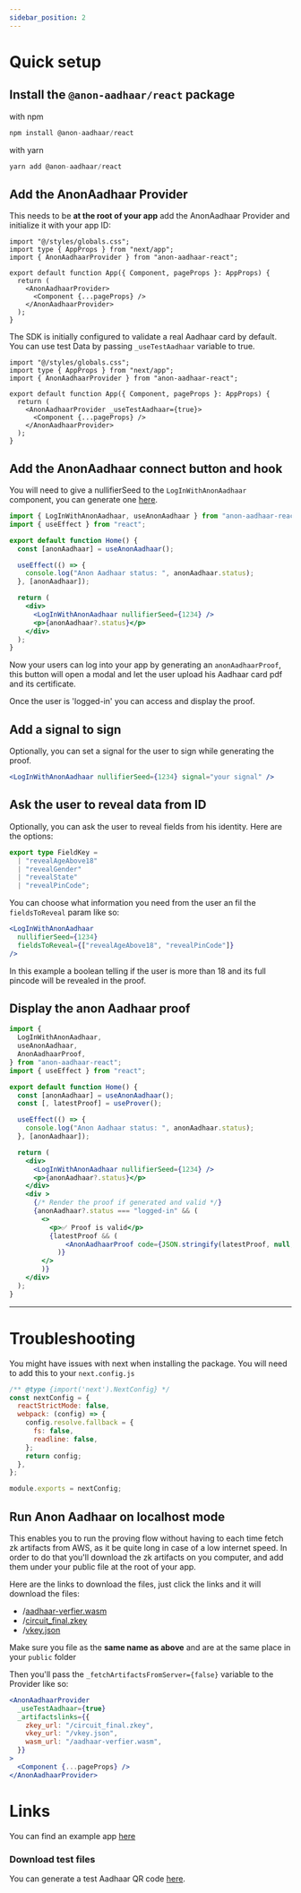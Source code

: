 ```yaml
---
sidebar_position: 2
---
```


# Quick setup

## Install the `@anon-aadhaar/react` package

with npm

```javascript
npm install @anon-aadhaar/react
```

with yarn

```javascript
yarn add @anon-aadhaar/react
```

## Add the AnonAadhaar Provider

This needs to be **at the root of your app** add the AnonAadhaar Provider and initialize it with your app ID:

```tsx
import "@/styles/globals.css";
import type { AppProps } from "next/app";
import { AnonAadhaarProvider } from "anon-aadhaar-react";

export default function App({ Component, pageProps }: AppProps) {
  return (
    <AnonAadhaarProvider>
      <Component {...pageProps} />
    </AnonAadhaarProvider>
  );
}
```

The SDK is initially configured to validate a real Aadhaar card by default. You can use test Data by passing `_useTestAadhaar` variable to true.

```tsx
import "@/styles/globals.css";
import type { AppProps } from "next/app";
import { AnonAadhaarProvider } from "anon-aadhaar-react";

export default function App({ Component, pageProps }: AppProps) {
  return (
    <AnonAadhaarProvider _useTestAadhaar={true}>
      <Component {...pageProps} />
    </AnonAadhaarProvider>
  );
}
```

## Add the AnonAadhaar connect button and hook

You will need to give a nullifierSeed to the `LogInWithAnonAadhaar` component, you can generate one [here](./generate-seed.mdx).

```jsx
import { LogInWithAnonAadhaar, useAnonAadhaar } from "anon-aadhaar-react";
import { useEffect } from "react";

export default function Home() {
  const [anonAadhaar] = useAnonAadhaar();

  useEffect(() => {
    console.log("Anon Aadhaar status: ", anonAadhaar.status);
  }, [anonAadhaar]);

  return (
    <div>
      <LogInWithAnonAadhaar nullifierSeed={1234} />
      <p>{anonAadhaar?.status}</p>
    </div>
  );
}
```

Now your users can log into your app by generating an `anonAadhaarProof`, this button will open a modal and let the user upload his Aadhaar card pdf and its certificate.

Once the user is 'logged-in' you can access and display the proof.

## Add a signal to sign

Optionally, you can set a signal for the user to sign while generating the proof.

```jsx
<LogInWithAnonAadhaar nullifierSeed={1234} signal="your signal" />
```

## Ask the user to reveal data from ID

Optionally, you can ask the user to reveal fields from his identity. Here are the options:

```ts
export type FieldKey =
  | "revealAgeAbove18"
  | "revealGender"
  | "revealState"
  | "revealPinCode";
```

You can choose what information you need from the user an fil the `fieldsToReveal` param like so:

```jsx
<LogInWithAnonAadhaar
  nullifierSeed={1234}
  fieldsToReveal={["revealAgeAbove18", "revealPinCode"]}
/>
```

In this example a boolean telling if the user is more than 18 and its full pincode will be revealed in the proof.

## Display the anon Aadhaar proof

```jsx
import {
  LogInWithAnonAadhaar,
  useAnonAadhaar,
  AnonAadhaarProof,
} from "anon-aadhaar-react";
import { useEffect } from "react";

export default function Home() {
  const [anonAadhaar] = useAnonAadhaar();
  const [, latestProof] = useProver();

  useEffect(() => {
    console.log("Anon Aadhaar status: ", anonAadhaar.status);
  }, [anonAadhaar]);

  return (
    <div>
      <LogInWithAnonAadhaar nullifierSeed={1234} />
      <p>{anonAadhaar?.status}</p>
    </div>
    <div >
      {/* Render the proof if generated and valid */}
      {anonAadhaar?.status === "logged-in" && (
        <>
          <p>✅ Proof is valid</p>
          {latestProof && (
              <AnonAadhaarProof code={JSON.stringify(latestProof, null, 2)} />
            )}
        </>
        )}
    </div>
  );
}
```

---

# Troubleshooting

You might have issues with next when installing the package. You will need to add this to your `next.config.js`

```javascript
/** @type {import('next').NextConfig} */
const nextConfig = {
  reactStrictMode: false,
  webpack: (config) => {
    config.resolve.fallback = {
      fs: false,
      readline: false,
    };
    return config;
  },
};

module.exports = nextConfig;
```

## Run Anon Aadhaar on localhost mode

This enables you to run the proving flow without having to each time fetch zk artifacts from AWS, as it be quite long in case of a low internet speed.
In order to do that you'll download the zk artifacts on you computer, and add them under your public file at the root of your app.

Here are the links to download the files, just click the links and it will download the files:

- /[aadhaar-verfier.wasm](https://anon-aadhaar-artifacts.s3.eu-central-1.amazonaws.com/aadhaar-verifier.wasm)
- /[circuit_final.zkey](https://anon-aadhaar-artifacts.s3.eu-central-1.amazonaws.com/circuit_final.zkey)
- /[vkey.json](https://anon-aadhaar-artifacts.s3.eu-central-1.amazonaws.com/vkey.json)

Make sure you file as the **same name as above** and are at the same place in your `public` folder

Then you'll pass the `_fetchArtifactsFromServer={false}` variable to the Provider like so:

```jsx
<AnonAadhaarProvider
  _useTestAadhaar={true}
  _artifactslinks={{
    zkey_url: "/circuit_final.zkey",
    vkey_url: "/vkey.json",
    wasm_url: "/aadhaar-verfier.wasm",
  }}
>
  <Component {...pageProps} />
</AnonAadhaarProvider>
```

# Links

You can find an example app [here](https://github.com/anon-aadhaar/quick-setup)

### Download test files

You can generate a test Aadhaar QR code [here](./generate-qr.mdx).
